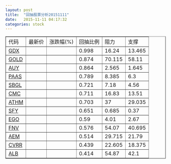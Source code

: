 ```yaml
---
layout: post
title:  "回抽股票分析20151111"
date:   2015-11-11 04:17:32
categories: stock
---
```

<script type="text/javascript">
var stockList = []
stockList.push('gb_gdx');
stockList.push('gb_gold');
stockList.push('gb_auy');
stockList.push('gb_paas');
stockList.push('gb_sbgl');
stockList.push('gb_cmc');
stockList.push('gb_athm');
stockList.push('gb_sfy');
stockList.push('gb_ego');
stockList.push('gb_fnv');
stockList.push('gb_aem');
stockList.push('gb_cvrr');
stockList.push('gb_alb');
</script>
<table border="1">
 <tr>
 <td>代码</td>
 <td>最新价</td>
 <td>涨跌幅(%)</td>
 <td>回抽比例</td>
 <td>阻力</td>
 <td>支撑</td>
</tr>
  <tr id="gdx">
  <td><a href="http://stock.finance.sina.com.cn/usstock/quotes/GDX.html" target="_blank">GDX</a></td><td></td><td></td><td>0.998</td><td>16.24</td><td>13.465</td></tr>
  <tr id="gold">
  <td><a href="http://stock.finance.sina.com.cn/usstock/quotes/GOLD.html" target="_blank">GOLD</a></td><td></td><td></td><td>0.874</td><td>70.115</td><td>58.11</td></tr>
  <tr id="auy">
  <td><a href="http://stock.finance.sina.com.cn/usstock/quotes/AUY.html" target="_blank">AUY</a></td><td></td><td></td><td>0.864</td><td>2.565</td><td>1.645</td></tr>
  <tr id="paas">
  <td><a href="http://stock.finance.sina.com.cn/usstock/quotes/PAAS.html" target="_blank">PAAS</a></td><td></td><td></td><td>0.789</td><td>8.385</td><td>6.3</td></tr>
  <tr id="sbgl">
  <td><a href="http://stock.finance.sina.com.cn/usstock/quotes/SBGL.html" target="_blank">SBGL</a></td><td></td><td></td><td>0.721</td><td>7.18</td><td>4.56</td></tr>
  <tr id="cmc">
  <td><a href="http://stock.finance.sina.com.cn/usstock/quotes/CMC.html" target="_blank">CMC</a></td><td></td><td></td><td>0.711</td><td>16.83</td><td>13.51</td></tr>
  <tr id="athm">
  <td><a href="http://stock.finance.sina.com.cn/usstock/quotes/ATHM.html" target="_blank">ATHM</a></td><td></td><td></td><td>0.703</td><td>37</td><td>29.035</td></tr>
  <tr id="sfy">
  <td><a href="http://stock.finance.sina.com.cn/usstock/quotes/SFY.html" target="_blank">SFY</a></td><td></td><td></td><td>0.651</td><td>0.685</td><td>0.37</td></tr>
  <tr id="ego">
  <td><a href="http://stock.finance.sina.com.cn/usstock/quotes/EGO.html" target="_blank">EGO</a></td><td></td><td></td><td>0.59</td><td>4.01</td><td>2.67</td></tr>
  <tr id="fnv">
  <td><a href="http://stock.finance.sina.com.cn/usstock/quotes/FNV.html" target="_blank">FNV</a></td><td></td><td></td><td>0.576</td><td>54.07</td><td>40.695</td></tr>
  <tr id="aem">
  <td><a href="http://stock.finance.sina.com.cn/usstock/quotes/AEM.html" target="_blank">AEM</a></td><td></td><td></td><td>0.514</td><td>29.715</td><td>21.79</td></tr>
  <tr id="cvrr">
  <td><a href="http://stock.finance.sina.com.cn/usstock/quotes/CVRR.html" target="_blank">CVRR</a></td><td></td><td></td><td>0.439</td><td>22.605</td><td>18.375</td></tr>
  <tr id="alb">
  <td><a href="http://stock.finance.sina.com.cn/usstock/quotes/ALB.html" target="_blank">ALB</a></td><td></td><td></td><td>0.414</td><td>54.87</td><td>42.1</td></tr>
</table>
